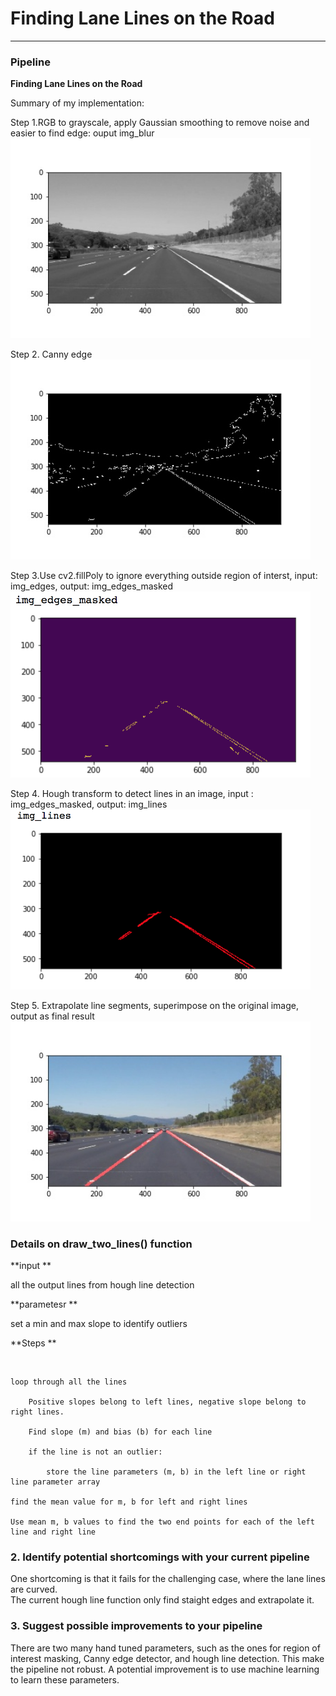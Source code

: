 # **Finding Lane Lines on the Road** 

---

### Pipeline


**Finding Lane Lines on the Road**

Summary of my implementation:

Step 1.RGB to grayscale, apply Gaussian smoothing to remove noise and easier to find edge: ouput img_blur
<img src="./result_images/gray_scale.jpg" width="480" />

Step 2. Canny edge
<img src="./result_images/canny_edge.jpg" width="480" />

Step 3.Use cv2.fillPoly to ignore everything outside region of interst, input: img_edges, output: img_edges_masked
<img src="./result_images/region_mask.jpg" width="480" />

Step 4. Hough transform to detect lines in an image, input : img_edges_masked, output: img_lines
<img src="./result_images/hough_all_lines.jpg" width="480" />

Step 5. Extrapolate line segments, superimpose on the original image, output as final result
<img src="./result_images/hough_lines.jpg" width="480" />



### Details on draw_two_lines() function

**input **

all the output lines from hough line detection

**parametesr **

set a min and max slope to identify outliers 

**Steps **

&nbsp;

    loop through all the lines 
    
        Positive slopes belong to left lines, negative slope belong to right lines.

        Find slope (m) and bias (b) for each line
    
        if the line is not an outlier:
    
            store the line parameters (m, b) in the left line or right line parameter array 
        
    find the mean value for m, b for left and right lines 

    Use mean m, b values to find the two end points for each of the left line and right line



### 2. Identify potential shortcomings with your current pipeline

One shortcoming is that it fails for the challenging case, where the lane lines are curved.  
The current hough line function only find staight edges and extrapolate it. 

### 3. Suggest possible improvements to your pipeline

There are two many hand tuned parameters, such as the ones for region of interest masking, Canny edge detector, and hough line detection. This make the pipeline not robust. A potential improvement is to use machine learning to learn these parameters.
